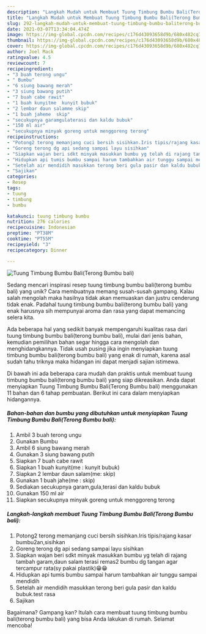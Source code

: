 ```yaml
---
description: "Langkah Mudah untuk Membuat Tuung Timbung Bumbu Bali(Terong Bumbu bali) Anti Gagal"
title: "Langkah Mudah untuk Membuat Tuung Timbung Bumbu Bali(Terong Bumbu bali) Anti Gagal"
slug: 292-langkah-mudah-untuk-membuat-tuung-timbung-bumbu-baliterong-bumbu-bali-anti-gagal
date: 2021-03-07T13:34:04.474Z
image: https://img-global.cpcdn.com/recipes/c176d43093658d9b/680x482cq70/tuung-timbung-bumbu-baliterong-bumbu-bali-foto-resep-utama.jpg
thumbnail: https://img-global.cpcdn.com/recipes/c176d43093658d9b/680x482cq70/tuung-timbung-bumbu-baliterong-bumbu-bali-foto-resep-utama.jpg
cover: https://img-global.cpcdn.com/recipes/c176d43093658d9b/680x482cq70/tuung-timbung-bumbu-baliterong-bumbu-bali-foto-resep-utama.jpg
author: Joel Mack
ratingvalue: 4.5
reviewcount: 7
recipeingredient:
- "3 buah terong ungu"
- " Bumbu"
- "6 siung bawang merah"
- "3 siung bawang putih"
- "7 buah cabe rawit"
- "1 buah kunyitme  kunyit bubuk"
- "2 lembar daun salamme skip"
- "1 buah jaheme  skip"
- "secukupnya garamgulaterasi dan kaldu bubuk"
- "150 ml air"
- "secukupnya minyak goreng untuk menggoreng terong"
recipeinstructions:
- "Potong2 terong memanjang cuci bersih sisihkan.Iris tipis/rajang kasar bumbu2an,sisihkan"
- "Goreng terong dg api sedang sampai layu sisihkan"
- "Siapkan wajan beri sdkt minyak masukkan bumbu yg telah di rajang tambah garam,daun salam terasi remas2 bumbu dg tangan agar tercampur rata(sy pakai plastik)😁😁"
- "Hidupkan api tumis bumbu sampai harum tambahkan air tunggu sampai mendidih"
- "Setelah air mendidih masukkan terong beri gula pasir dan kaldu bubuk.test rasa"
- "Sajikan"
categories:
- Resep
tags:
- tuung
- timbung
- bumbu

katakunci: tuung timbung bumbu 
nutrition: 276 calories
recipecuisine: Indonesian
preptime: "PT38M"
cooktime: "PT55M"
recipeyield: "3"
recipecategory: Dinner

---
```



![Tuung Timbung Bumbu Bali(Terong Bumbu bali)](https://img-global.cpcdn.com/recipes/c176d43093658d9b/680x482cq70/tuung-timbung-bumbu-baliterong-bumbu-bali-foto-resep-utama.jpg)

Sedang mencari inspirasi resep tuung timbung bumbu bali(terong bumbu bali) yang unik? Cara membuatnya memang susah-susah gampang. Kalau salah mengolah maka hasilnya tidak akan memuaskan dan justru cenderung tidak enak. Padahal tuung timbung bumbu bali(terong bumbu bali) yang enak harusnya sih mempunyai aroma dan rasa yang dapat memancing selera kita.



Ada beberapa hal yang sedikit banyak mempengaruhi kualitas rasa dari tuung timbung bumbu bali(terong bumbu bali), mulai dari jenis bahan, kemudian pemilihan bahan segar hingga cara mengolah dan menghidangkannya. Tidak usah pusing jika ingin menyiapkan tuung timbung bumbu bali(terong bumbu bali) yang enak di rumah, karena asal sudah tahu triknya maka hidangan ini dapat menjadi sajian istimewa.


Di bawah ini ada beberapa cara mudah dan praktis untuk membuat tuung timbung bumbu bali(terong bumbu bali) yang siap dikreasikan. Anda dapat menyiapkan Tuung Timbung Bumbu Bali(Terong Bumbu bali) menggunakan 11 bahan dan 6 tahap pembuatan. Berikut ini cara dalam menyiapkan hidangannya.

<!--inarticleads1-->

##### Bahan-bahan dan bumbu yang dibutuhkan untuk menyiapkan Tuung Timbung Bumbu Bali(Terong Bumbu bali):

1. Ambil 3 buah terong ungu
1. Gunakan  Bumbu
1. Ambil 6 siung bawang merah
1. Gunakan 3 siung bawang putih
1. Siapkan 7 buah cabe rawit
1. Siapkan 1 buah kunyit(me : kunyit bubuk)
1. Siapkan 2 lembar daun salam(me: skip)
1. Gunakan 1 buah jahe(me : skip)
1. Sediakan secukupnya garam,gula,terasi dan kaldu bubuk
1. Gunakan 150 ml air
1. Siapkan secukupnya minyak goreng untuk menggoreng terong




<!--inarticleads2-->

##### Langkah-langkah membuat Tuung Timbung Bumbu Bali(Terong Bumbu bali):

1. Potong2 terong memanjang cuci bersih sisihkan.Iris tipis/rajang kasar bumbu2an,sisihkan
1. Goreng terong dg api sedang sampai layu sisihkan
1. Siapkan wajan beri sdkt minyak masukkan bumbu yg telah di rajang tambah garam,daun salam terasi remas2 bumbu dg tangan agar tercampur rata(sy pakai plastik)😁😁
1. Hidupkan api tumis bumbu sampai harum tambahkan air tunggu sampai mendidih
1. Setelah air mendidih masukkan terong beri gula pasir dan kaldu bubuk.test rasa
1. Sajikan




Bagaimana? Gampang kan? Itulah cara membuat tuung timbung bumbu bali(terong bumbu bali) yang bisa Anda lakukan di rumah. Selamat mencoba!
